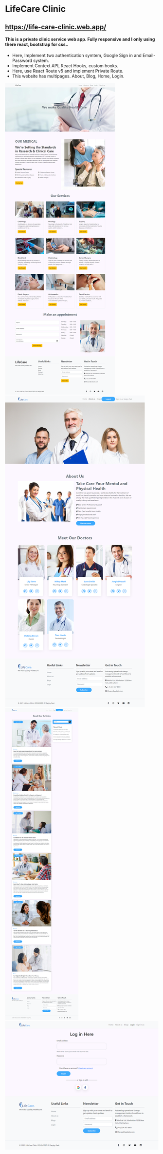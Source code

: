 # LifeCare Clinic
## https://life-care-clinic.web.app/

#### This is a private clinic service web app. Fully responsive and I only using there react, bootstrap for css..

- Here, Implement two authentication symtem, Google Sign in and Email-Password system.
- Implement Context API, React Hooks, custom hooks.
- Here, use React Route v5 and implement Private Route.
- This website has multipages. About, Blog, Home, Login.

![home page](lifeCare.png)
![about page](about.png)
![blog page](blog.png)
![login page](login.png)
